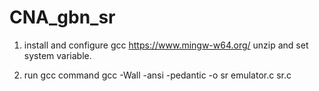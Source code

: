 # CNA_gbn_sr

1. install and configure gcc
https://www.mingw-w64.org/
unzip and set system variable.

2. run gcc command
gcc -Wall -ansi -pedantic -o sr emulator.c sr.c

